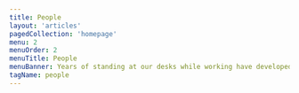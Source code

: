 ```yaml
---
title: People
layout: 'articles'
pagedCollection: 'homepage'
menu: 2
menuOrder: 2
menuTitle: People
menuBanner: Years of standing at our desks while working have developed a profound sense of bipedal balance in each of us.
tagName: people
---
```


